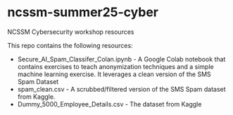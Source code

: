 # ncssm-summer25-cyber
NCSSM Cybersecurity workshop resources

This repo contains the following resources:
- Secure_AI_Spam_Classifer_Colan.ipynb - A Google Colab notebook that contains exercises to teach anonymization techniques and a simple machine learning exercise. It leverages a clean version of the SMS Spam Dataset
- spam_clean.csv - A scrubbed/filtered version of the SMS Spam dataset from Kaggle.
- Dummy_5000_Employee_Details.csv - The dataset from Kaggle
